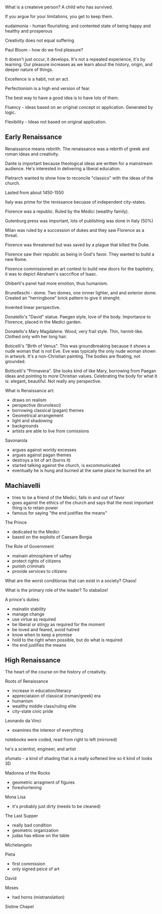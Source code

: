 What is a createive person? A child who has survived.

If you argue for your limitations, you get to keep them.

eudaimonia - human flourishing; and contented state of being happy and healthy and prosperous

Creativity does not equal suffering

Paul Bloom - how do we find pleasure?

It doesn't just occur, it develops. It's not a repeated experience, it's by learning. Our pleasure increases as we learn about the history, origin, and deeper nature of things.

Excellence is a habit, not an act.

Perfectionism is a high end version of fear.

The best way to have a good idea is to have lots of them.

Fluency - ideas based on an original concept or application. Generated by logic.

Flexibility - Ideas not based on original application.

## Early Renaissance

Renaissance means rebirith. The renaissance was a rebirth of greek and roman ideas and creativity.

Dante is important because theological ideas are written for a mainstream audience. He's interested in delivering a liberal education.

Pietrarch wanted to show how to reconcile "classics" with the ideas of the church.

Lasted from about 1450-1550

Italy was prime for the renissance becuase of independent city-states.

Florence was a republic. Ruled by the Medici (wealthy family).

Gutenburg press was important, lots of publishing was done in Italy (50%)

Milan was ruled by a succession of dukes and they saw Florence as a threat.

Florence was threatened but was saved by a plague that killed the Duke.

Florence saw their republic as being in God's favor. They wanted to build a new Rome.

Florence commissioned an art contest to build new doors for the baptistry, it was to depict Abraham's saccrifice of Isaac.

Ghiberti's panel had more emotion, thus humanism.

Brunelleschi - dome. Two domes, one innner lighter, and and exterior dome. Created an "herringbone" brick pattern to give it strenght.

Invented linear perspective.

Donatello's "David" statue. Paegen style, love of the body. Importance to Florence, placed in the Medici garden.

Donatello's Mary Magdalene. Wood, very frail style. Thin, hermit-like. Clothed only with her long hair.

Boticelli's "Birth of Venus". This was groundbreaking because it shows a nude woman that is not Eve. Eve was typically the only nude woman shown in artwork. It's a non-Christian painting. The bodies are floating, not grounded.

Botticelli's "Primavera". She looks kind of like Mary, borrowing from Paegan ideas and pointing to more Christian values. Celebrating the body for what it is: elegant, beautiful. Not really any perspective.

What is Renaissance art:
 - draws on realism
 - perspective (brunolesci)
 - borrowing classical (pagan) themes
 - Geometrical arrangement
 - light and shadowing
 - backgrounds
 - artists are able to live from comissions

Savonarola
 - argues against worldy excesses
 - argues against pagan themes
 - destroys a lot of art (burns it)
 - started talking against the church, is excommunicated
 - eventually he is hung and burned at the same place he burned the art

## Machiavelli
 - tries to be a friend of the Medici, falls in and out of favor
 - goes against the ethics of the church and says that the most important thing is to retain power
 - famous for saying "the end justifies the means"

The Prince
 - dedicated to the Medici
 - based on the exploits of Caesare Borgia

The Role of Government
 - mainain atmosphere of saftey
 - protect rights of citizens
 - punish criminals
 - provide services to citizens

What are the worst conditionas that can exist in a society? Chaos!

What is the primary role of the leader? To stabalize!

A prince's duties:
 - mainatin stability
 - manage change
 - use virtue as required
 - be liberal or stingy as required for the moment
 - be loved and feared, avoid hatred
 - know when to keep a promise
 - hold to the right when possible, but do what is required
 - the end justifies the means

## High Renaissance

The heart of the course on the history of creativity.

Roots of Renaissance
 - increase in education/literacy
 - appreciataion of classical (roman/greek) era
 - humanism
 - wealthy middle class/ruling elite
 - city-state civic pride

Leonardo da Vinci
 - examines the intereor of everything

notebooks were coded, read from right to left (mirrored)

he's a scientist, engineer, and artist

sfumato - a kind of shading that is a really softened line so it kind of looks 3D

Madonna of the Rocks
 - geometric arragment of figures
 - foreshortening

Mona Lisa
 - it's probably just dirty (needs to be cleaned)

The Last Supper
 - really bad condition
 - geometric organization
 - judas has elbow on the table

Michelangelo

Pieta
 - first commission
 - only signed peice of art

David

Moses
 - had horns (mistranslation)

Sistine Chapel

